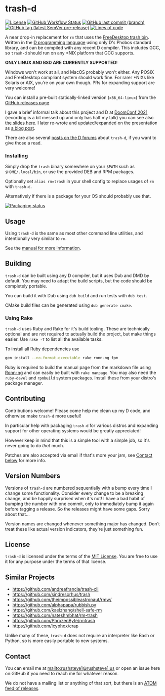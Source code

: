 # trash-d

[![License](https://img.shields.io/github/license/rushsteve1/trash-d)](https://github.com/rushsteve1/trash-d/blob/main/LICENSE)
[![GitHub Workflow Status](https://img.shields.io/github/workflow/status/rushsteve1/trash-d/D)](https://github.com/rushsteve1/trash-d/actions)
[![GitHub last commit (branch)](https://img.shields.io/github/last-commit/rushsteve1/trash-d/main)](https://github.com/rushsteve1/trash-d/commits/main)
[![GitHub tag (latest SemVer pre-release)](https://img.shields.io/github/v/tag/rushsteve1/trash-d?label=version)](https://github.com/rushsteve1/trash-d/releases)
[![Lines of code](https://img.shields.io/tokei/lines/github/rushsteve1/trash-d)](https://github.com/rushsteve1/trash-d/pulse)

A near drop-in replacement for `rm` that uses the
[FreeDesktop trash bin](https://specifications.freedesktop.org/trash-spec/trashspec-latest.html).
Written in the [D programming language](https://dlang.org/)
using only D's Phobos standard library, and can be compiled with any recent D
compiler. This includes GCC, so `trash-d` should run on any *NIX platform that
GCC supports.

**ONLY LINUX AND BSD ARE CURRENTLY SUPPORTED!**

Windows won't work at all, and MacOS probably won't either. Any POSIX and
FreeDesktop compliant system should work fine. For rarer *NIXs like Solaris or
AIX, you're on your own though. PRs for expanding support are very welcome!

You can install a pre-built statically-linked version (`x86_64-linux`) from the
[GitHub releases page](https://github.com/rushsteve1/trash-d/releases)

I gave a brief informal talk about this project and D at
[DoomConf 2021](https://doomconf.netlify.app/)
(recording is a bit messed up and only has half my talk) you can see also
[the slides here](https://doomconf.netlify.app/aug-2021/rushsteve1/trash-d).
I later re-wrote and updated/expanded on the presentation as
[a blog post](https://repo.rushsteve1.us/wiki?name=Developing+trash-d).

There are also several [posts on the D forums](https://forum.dlang.org/search?q=&exact=trash-d&newthread=y) about `trash-d`, if you want to give those a read.

### Installing

Simply drop the `trash` binary somewhere on your `$PATH` such as
`$HOME/.local/bin`, or use the provided DEB and RPM packages.

Optionally set `alias rm=trash` in your shell config to replace usages of `rm`
with `trash-d`.

Alternatively if there is a package for your OS should probably use that.

[![Packaging status](https://repology.org/badge/vertical-allrepos/trash-d.svg)](https://repology.org/project/trash-d/versions)

## Usage

Using `trash-d` is the same as most other command line utilities, and
intentionally very similar to `rm`.

See the [manual for more information](./MANUAL.md).

## Building

`trash-d` can be built using any D compiler, but it uses Dub and DMD by default.
You may need to adapt the build scripts, but the code should be completely
portable.

You can build it with Dub using `dub build` and run tests with `dub test`.

CMake build files can be generated using `dub generate cmake`.

### Using Rake

`trash-d` uses Ruby and Rake for it's build tooling. These are technically
optional and are not required to actually build the project, but make things
easier. Use `rake -T` to list all the available tasks.

To install all Ruby dependencies use
```sh
gem install --no-format-executable rake ronn-ng fpm
```

Ruby is required to build the manual page from the markdown file
using [Ronn-ng](https://github.com/apjanke/ronn-ng)
and can easily be built with `rake manpage`.
You may also need the `ruby-devel` and `rpmbuild` system packages.
Install these from your distro's package manager.

## Contributing

Contributions welcome! Please come help me clean up my D code, and otherwise
make `trash-d` more useful!

In particular help with packaging `trash-d` for various distros
and expanding support for other operating systems would be greatly appreciated!

However keep in mind that this is a simple tool with a simple job, so it's never
going to do *that* much.

Patches are also accepted via email if that's more your jam,
see [Contact below](#Contact) for more info.

## Version Numbers

Versions of `trash-d` are numbered sequentially with a bump every time I change
some functionality. Consider every change to be a breaking change, and be
happily surprised when it's not!
I have a bad habit of bumping the number with one commit, only to immediately
bump it again before tagging a release. So the releases might have some gaps.
Sorry about that...

Version names are changed whenever something major has changed. Don't treat
these like actual version indicators, they're just something fun.

## License

`trash-d` is licensed under the terms of the [MIT License](./LICENSE).
You are free to use it for any purpose under the terms of that license.

## Similar Projects

- https://github.com/andreafrancia/trash-cli
- https://github.com/sindresorhus/trash
- https://github.com/theimpossibleastronaut/rmw/
- https://github.com/alphapapa/rubbish.py
- https://github.com/kaelzhang/shell-safe-rm
- https://github.com/nateshmbhat/rm-trash
- https://github.com/PhrozenByte/rmtrash
- https://github.com/icyphox/crap

Unlike many of these, `trash-d` does not require an interpreter like Bash or
Python, so is more easily portable to new systems.

## Contact

You can email me at <mailto:rushsteve1@rushsteve1.us> or open an issue here on
GitHub if you need to reach me for whatever reason.

We do not have a mailing list or anything of that sort, but there is an
[ATOM feed of releases](https://github.com/rushsteve1/trash-d/releases.atom).

